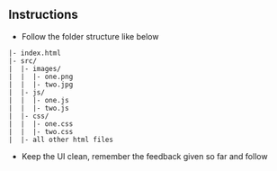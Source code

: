 ## Instructions

- Follow the folder structure like below

```
|- index.html
|- src/
|  |- images/
|  |  |- one.png
|  |  |- two.jpg
|  |- js/
|  |  |- one.js
|  |  |- two.js
|  |- css/
|  |  |- one.css
|  |  |- two.css
|  |- all other html files
```

- Keep the UI clean, remember the feedback given so far and follow
